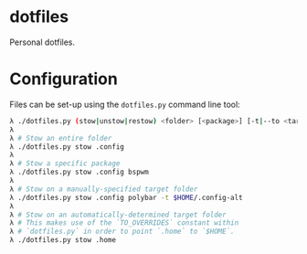 # dotfiles
Personal dotfiles.

# Configuration
Files can be set-up using the `dotfiles.py` command line tool:
```sh
λ ./dotfiles.py (stow|unstow|restow) <folder> [<package>] [-t|--to <target>]
λ
λ # Stow an entire folder
λ ./dotfiles.py stow .config
λ
λ # Stow a specific package
λ ./dotfiles.py stow .config bspwm
λ
λ # Stow on a manually-specified target folder
λ ./dotfiles.py stow .config polybar -t $HOME/.config-alt
λ
λ # Stow on an automatically-determined target folder
λ # This makes use of the `TO_OVERRIDES` constant within
λ # `dotfiles.py` in order to point `.home` to `$HOME`.
λ ./dotfiles.py stow .home
```
